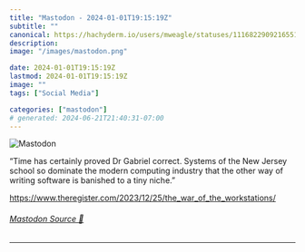 ```yaml
---
title: "Mastodon - 2024-01-01T19:15:19Z"
subtitle: ""
canonical: https://hachyderm.io/users/mweagle/statuses/111682290921655197
description:
image: "/images/mastodon.png"

date: 2024-01-01T19:15:19Z
lastmod: 2024-01-01T19:15:19Z
image: ""
tags: ["Social Media"]

categories: ["mastodon"]
# generated: 2024-06-21T21:40:31-07:00
---
```

![Mastodon](/images/mastodon.png)

<p>“Time has certainly proved Dr Gabriel correct. Systems of the New Jersey school so dominate the modern computing industry that the other way of writing software is banished to a tiny niche.”</p><p><a href="https://www.theregister.com/2023/12/25/the_war_of_the_workstations/" target="_blank" rel="nofollow noopener noreferrer" translate="no"><span class="invisible">https://www.</span><span class="ellipsis">theregister.com/2023/12/25/the</span><span class="invisible">_war_of_the_workstations/</span></a></p>


###### [Mastodon Source 🐘](https://hachyderm.io/@mweagle/111682290921655197)

___
